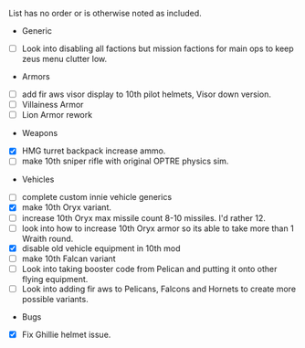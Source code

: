 List has no order or is otherwise noted as included.

- Generic
- [ ] Look into disabling all factions but mission factions for main ops to keep zeus menu clutter low.

- Armors
- [ ] add fir aws visor display to 10th pilot helmets, Visor down version.
- [ ] Villainess Armor
- [ ] Lion Armor rework

- Weapons
- [x] HMG turret backpack increase ammo.
- [ ] make 10th sniper rifle with original OPTRE physics sim.

- Vehicles
- [ ] complete custom innie vehicle generics
- [x] make 10th Oryx variant.
- [ ] increase 10th Oryx max missile count 8-10 missiles. I'd rather 12.
- [ ] look into how to increase 10th Oryx armor so its able to take more than 1 Wraith round.
- [x] disable old vehicle equipment in 10th mod
- [ ] make 10th Falcan variant
- [ ] Look into taking booster code from Pelican and putting it onto other flying equipment.
- [ ] Look into adding fir aws to Pelicans, Falcons and Hornets to create more possible variants.

- Bugs
- [x] Fix Ghillie helmet issue.